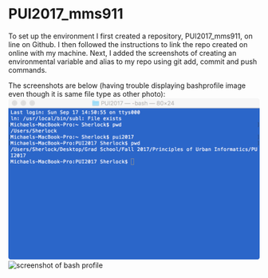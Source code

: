 # PUI2017_mms911
To set up the environment I first created a repository, PUI2017_mms911, on line on Github.
I then followed the instructions to link the repo created on online with my machine.
Next, I added the screenshots of creating an environmental variable and alias to my repo using git add, commit and push commands.

The screenshots are below (having trouble displaying bashprofile image even though it is same file type as other photo):
![screenshot of alias in terminal](/screenshots/msampson_aliasterminal.png)
![screenshot of bash profile](/screenshots/msampson_bashprofile.png)


